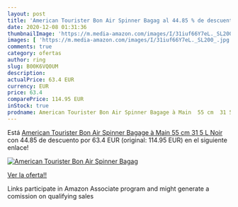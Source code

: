 ```yaml
---
layout: post
title: 'American Tourister Bon Air Spinner Bagag al 44.85 % de descuento'
date: 2020-12-08 01:31:36
thumbnailImage: 'https://m.media-amazon.com/images/I/31iuf66Y7eL._SL200_.jpg'
images: [ 'https://m.media-amazon.com/images/I/31iuf66Y7eL._SL200_.jpg' ]
comments: true
category: ofertas
author: ring
slug: B00K6VQ0UM
description:
actualPrice: 63.4 EUR
currency: EUR
price: 63.4
comparePrice: 114.95 EUR
inStock: true
prodname: American Tourister Bon Air Spinner Bagage à Main  55 cm  31 5 L  Noir
---
```


Está [American Tourister Bon Air Spinner Bagage à Main  55 cm  31 5 L  Noir](https://www.amazon.fr/dp/B00K6VQ0UM/?tag=tolees0d-21) con 44.85 de descuento por 63.4 EUR (original: 114.95 EUR) en el siguiente enlace!

[![American Tourister Bon Air Spinner Bagag](https://m.media-amazon.com/images/I/31iuf66Y7eL._SL200_.jpg)](https://www.amazon.fr/dp/B00K6VQ0UM/?tag=tolees0d-21)

[Ver la oferta!!](https://www.amazon.fr/dp/B00K6VQ0UM/?tag=tolees0d-21)

Links participate in Amazon Associate program and might generate a comission on qualifying sales


